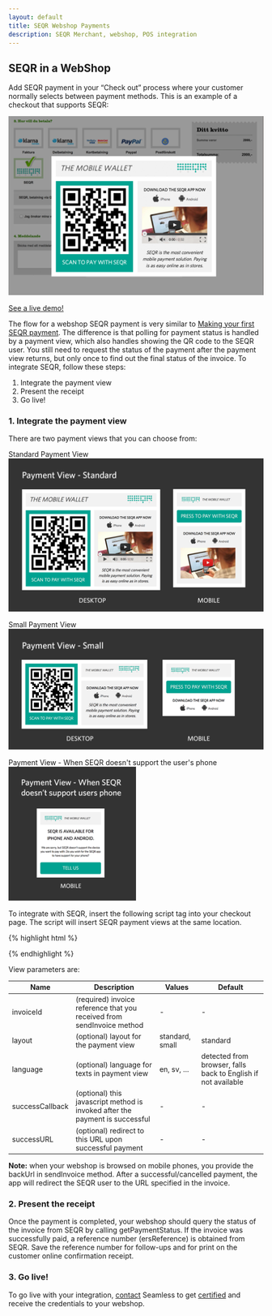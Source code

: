 ```yaml
---
layout: default
title: SEQR Webshop Payments
description: SEQR Merchant, webshop, POS integration
---
```



## SEQR in a WebShop

Add SEQR payment in your “Check out” process where your 
customer normally selects between payment methods. This is an example of a 
checkout that supports SEQR:

<img src="/assets/images/seqr_webshop.png" />

[See a live demo!](http://devapi.seqr.com/sample)

The flow for a webshop SEQR payment is very similar to [Making your first SEQR
payment](/merchant/payment).
The difference is that polling for payment status is handled by a payment view,
which also handles showing the QR code to the SEQR user. You still need to request
the status of the payment after the payment view returns, but only once to find
out the final status of the invoice.
To integrate SEQR, follow these steps:

1. Integrate the payment view
2. Present the receipt
3. Go live!

### 1. Integrate the payment view
There are two payment views that you can choose from:

Standard Payment View
<img src="/assets/images/paymentview-standard.png" />

Small Payment View
<img src="/assets/images/paymentview-small.png" />

Payment View - When SEQR doesn't support the user's phone
<img src="/assets/images/paymentview-nosupport.png" width="50%"/>

To integrate with SEQR, insert the following script tag into your checkout
page. The script will insert SEQR payment views at the same location.

{% highlight html %}
<script
 id="seqrShop"
 src="http://devapi.seqr.com/ws/js/seqrShop.js#!invoiceId=[invoiceReference]">
</script>
{% endhighlight %}

View parameters are:

| Name        | Description | Values | Default |
|-------------|-----------|---------|-----|
| invoiceId   | (required) invoice reference that you received from sendInvoice method | - | - |
| layout      | (optional) layout for the payment view | standard, small | standard |
| language    | (optional) language for texts in payment view | en, sv, ... | detected from browser, falls back to English if not available |
| successCallback | (optional) this javascript method is invoked after the payment is successful | - | - |
| successURL  | (optional) redirect to this URL upon successful payment | - | - |

**Note:** when your webshop is browsed on mobile phones, you provide the backUrl in
 sendInvoice method. After a successful/cancelled payment, the app will redirect
the SEQR user to the URL specified in the invoice.

### 2. Present the receipt

Once the payment is completed, your webshop should query the status of the invoice
from SEQR by calling getPaymentStatus. If the invoice was successfully paid, 
a reference number (ersReference) is obtained from 
SEQR. Save the reference number for follow-ups and for print on the customer 
online confirmation receipt.

### 3. Go live!

To go live with your integration, [contact](/contact) Seamless to get [certified](/merchant/reference/certification.html) and receive the credentials to your webshop.

